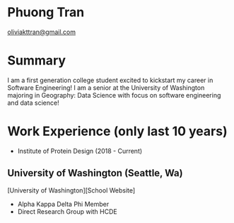 # Phuong Tran
oliviakttran@gmail.com

# Summary

I am a first generation college student excited to kickstart my career in Software Engineering! I am a senior at the University of Washington majoring in Geography: Data Science with focus on software engineering and data science!

# Work Experience (only last 10 years)
- Institute of Protein Design (2018 - Current)

## University of Washington (Seattle, Wa)  
[University of Washington][School Website] 

- Alpha Kappa Delta Phi Member
- Direct Research Group with HCDE

[University of Washington]: https://www.washington.edu/
